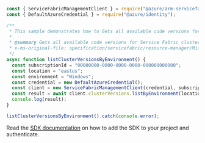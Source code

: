 ```javascript
const { ServiceFabricManagementClient } = require("@azure/arm-servicefabric");
const { DefaultAzureCredential } = require("@azure/identity");

/**
 * This sample demonstrates how to Gets all available code versions for Service Fabric cluster resources by environment.
 *
 * @summary Gets all available code versions for Service Fabric cluster resources by environment.
 * x-ms-original-file: specification/servicefabric/resource-manager/Microsoft.ServiceFabric/stable/2021-06-01/examples/ClusterVersionsListByEnvironment.json
 */
async function listClusterVersionsByEnvironment() {
  const subscriptionId = "00000000-0000-0000-0000-000000000000";
  const location = "eastus";
  const environment = "Windows";
  const credential = new DefaultAzureCredential();
  const client = new ServiceFabricManagementClient(credential, subscriptionId);
  const result = await client.clusterVersions.listByEnvironment(location, environment);
  console.log(result);
}

listClusterVersionsByEnvironment().catch(console.error);
```

Read the [SDK documentation](https://github.com/Azure/azure-sdk-for-js/blob/%40azure%2Farm-servicefabric_2.0.1/sdk/servicefabric/arm-servicefabric/README.md) on how to add the SDK to your project and authenticate.
